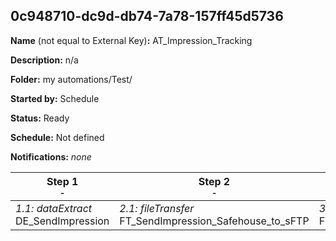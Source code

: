 ## 0c948710-dc9d-db74-7a78-157ff45d5736

**Name** (not equal to External Key)**:** AT_Impression_Tracking

**Description:** n/a

**Folder:** my automations/Test/

**Started by:** Schedule

**Status:** Ready

**Schedule:** Not defined

**Notifications:** _none_


| Step 1<br>_<small>-</small>_ | Step 2<br>_<small>-</small>_ | Step 3<br>_<small>-</small>_ | Step 4<br>_<small>-</small>_ |
| --- | --- | --- | --- |
| _1.1: dataExtract_<br>DE_SendImpression | _2.1: fileTransfer_<br>FT_SendImpression_Safehouse_to_sFTP | _3.1: fileTransfer_<br>FT_SendImpression_Unzip | _4.1: importFile_<br>IF_SendImpression |
